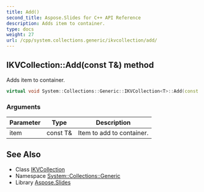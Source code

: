 ```yaml
---
title: Add()
second_title: Aspose.Slides for C++ API Reference
description: Adds item to container.
type: docs
weight: 27
url: /cpp/system.collections.generic/ikvcollection/add/
---
```

## IKVCollection::Add(const T\&) method


Adds item to container.

```cpp
virtual void System::Collections::Generic::IKVCollection<T>::Add(const T &item) override
```


### Arguments

| Parameter | Type | Description |
| --- | --- | --- |
| item | const T\& | Item to add to container. |

## See Also

* Class [IKVCollection](./)
* Namespace [System::Collections::Generic](../)
* Library [Aspose.Slides](../../)